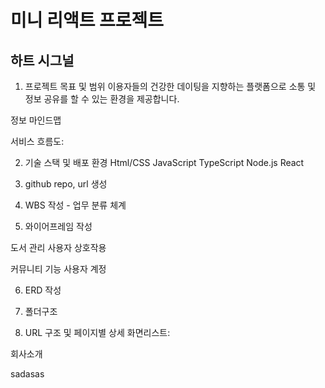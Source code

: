 <h1>미니 리액트 프로젝트</h1>

<h2>하트 시그널</h2>

1. 프로젝트 목표 및 범위
   이용자들의 건강한 데이팅을 지향하는 플랫폼으로 소통 및 정보 공유를 할 수 있는 환경을 제공합니다.

정보 마인드맵

서비스 흐름도:

2. 기술 스택 및 배포 환경
   Html/CSS JavaScript TypeScript Node.js
   React

3. github repo, url 생성

4. WBS 작성 - 업무 분류 체계

5. 와이어프레임 작성

도서 관리 사용자 상호작용

커뮤니티 기능 사용자 계정

6. ERD 작성

7. 폴더구조
8. URL 구조 및 페이지별 상세
   화면리스트:

회사소개

sadasas